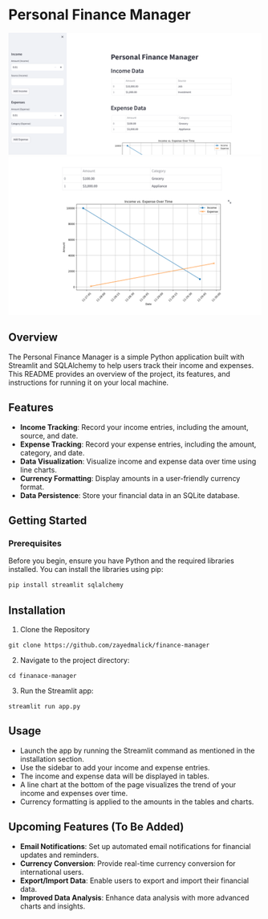 # Personal Finance Manager

![Image 1](img/model1.png)
![Image 2](img/model2.png)

## Overview

The Personal Finance Manager is a simple Python application built with Streamlit and SQLAlchemy to help users track their income and expenses. This README provides an overview of the project, its features, and instructions for running it on your local machine.

## Features

- **Income Tracking**: Record your income entries, including the amount, source, and date.
- **Expense Tracking**: Record your expense entries, including the amount, category, and date.
- **Data Visualization**: Visualize income and expense data over time using line charts.
- **Currency Formatting**: Display amounts in a user-friendly currency format.
- **Data Persistence**: Store your financial data in an SQLite database.

## Getting Started

### Prerequisites

Before you begin, ensure you have Python and the required libraries installed. You can install the libraries using pip:

```bash
pip install streamlit sqlalchemy
```

## Installation
1. Clone the Repository
```
git clone https://github.com/zayedmalick/finance-manager
```
2. Navigate to the project directory:
```
cd finanace-manager
```
3. Run the Streamlit app:
```
streamlit run app.py
```

## Usage
- Launch the app by running the Streamlit command as mentioned in the installation section.
- Use the sidebar to add your income and expense entries.
- The income and expense data will be displayed in tables.
- A line chart at the bottom of the page visualizes the trend of your income and expenses over time.
- Currency formatting is applied to the amounts in the tables and charts.

## Upcoming Features (To Be Added)

- **Email Notifications**: Set up automated email notifications for financial updates and reminders.
- **Currency Conversion**: Provide real-time currency conversion for international users.
- **Export/Import Data**: Enable users to export and import their financial data.
- **Improved Data Analysis**: Enhance data analysis with more advanced charts and insights.
